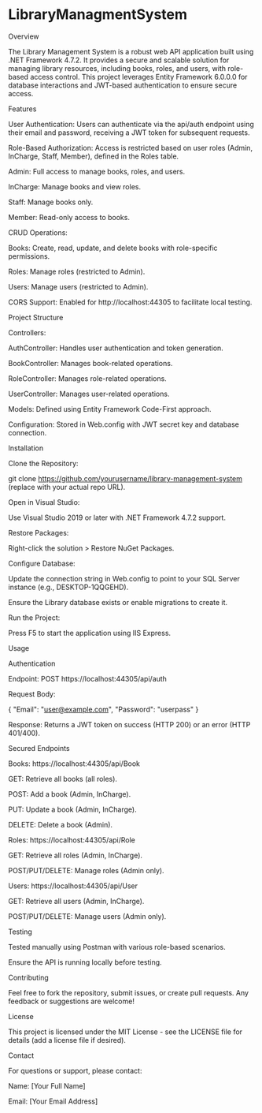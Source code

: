 # LibraryManagmentSystem
Overview

The Library Management System is a robust web API application built using .NET Framework 4.7.2. It provides a secure and scalable solution for managing library resources, including books, roles, and users, with role-based access control. This project leverages Entity Framework 6.0.0.0 for database interactions and JWT-based authentication to ensure secure access.

Features





User Authentication: Users can authenticate via the api/auth endpoint using their email and password, receiving a JWT token for subsequent requests.



Role-Based Authorization: Access is restricted based on user roles (Admin, InCharge, Staff, Member), defined in the Roles table.





Admin: Full access to manage books, roles, and users.



InCharge: Manage books and view roles.



Staff: Manage books only.



Member: Read-only access to books.



CRUD Operations:





Books: Create, read, update, and delete books with role-specific permissions.



Roles: Manage roles (restricted to Admin).



Users: Manage users (restricted to Admin).



CORS Support: Enabled for http://localhost:44305 to facilitate local testing.

Project Structure





Controllers:





AuthController: Handles user authentication and token generation.



BookController: Manages book-related operations.



RoleController: Manages role-related operations.



UserController: Manages user-related operations.



Models: Defined using Entity Framework Code-First approach.



Configuration: Stored in Web.config with JWT secret key and database connection.

Installation





Clone the Repository:





git clone https://github.com/yourusername/library-management-system (replace with your actual repo URL).



Open in Visual Studio:





Use Visual Studio 2019 or later with .NET Framework 4.7.2 support.



Restore Packages:





Right-click the solution > Restore NuGet Packages.



Configure Database:





Update the connection string in Web.config to point to your SQL Server instance (e.g., DESKTOP-1QQGEHD).



Ensure the Library database exists or enable migrations to create it.



Run the Project:





Press F5 to start the application using IIS Express.

Usage

Authentication





Endpoint: POST https://localhost:44305/api/auth



Request Body:

{
  "Email": "user@example.com",
  "Password": "userpass"
}



Response: Returns a JWT token on success (HTTP 200) or an error (HTTP 401/400).

Secured Endpoints





Books: https://localhost:44305/api/Book





GET: Retrieve all books (all roles).



POST: Add a book (Admin, InCharge).



PUT: Update a book (Admin, InCharge).



DELETE: Delete a book (Admin).



Roles: https://localhost:44305/api/Role





GET: Retrieve all roles (Admin, InCharge).



POST/PUT/DELETE: Manage roles (Admin only).



Users: https://localhost:44305/api/User





GET: Retrieve all users (Admin, InCharge).



POST/PUT/DELETE: Manage users (Admin only).

Testing





Tested manually using Postman with various role-based scenarios.



Ensure the API is running locally before testing.

Contributing

Feel free to fork the repository, submit issues, or create pull requests. Any feedback or suggestions are welcome!

License

This project is licensed under the MIT License - see the LICENSE file for details (add a license file if desired).

Contact

For questions or support, please contact:





Name: [Your Full Name]



Email: [Your Email Address]
